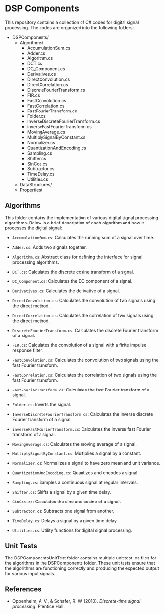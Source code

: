 # DSP Components

This repository contains a collection of C# codes for digital signal processing. The codes are organized into the following folders:

- DSPComponents/
  - Algorithms/
    - AccumulationSum.cs
    - Adder.cs
    - Algorithm.cs
    - DCT.cs
    - DC_Component.cs
    - Derivatives.cs
    - DirectConvolution.cs
    - DirectCorrelation.cs
    - DiscreteFourierTransform.cs
    - FIR.cs
    - FastConvolution.cs
    - FastCorrelation.cs
    - FastFourierTransform.cs
    - Folder.cs
    - InverseDiscreteFourierTransform.cs
    - inverseFastFourierTransform.cs
    - MovingAverage.cs
    - MultiplySignalByConstant.cs
    - Normalizer.cs
    - QuantizationAndEncoding.cs
    - Sampling.cs
    - Shifter.cs
    - SinCos.cs
    - Subtractor.cs
    - TimeDelay.cs
    - Utilities.cs
  - DataStructures/
  - Properties/

## Algorithms

This folder contains the implementation of various digital signal processing algorithms. Below is a brief description of each algorithm and how it processes the digital signal:

- `AccumulationSum.cs`: Calculates the running sum of a signal over time.

- `Adder.cs`: Adds two signals together.

- `Algorithm.cs`: Abstract class for defining the interface for signal processing algorithms.

- `DCT.cs`: Calculates the discrete cosine transform of a signal.

- `DC_Component.cs`: Calculates the DC component of a signal.

- `Derivatives.cs`: Calculates the derivative of a signal.

- `DirectConvolution.cs`: Calculates the convolution of two signals using the direct method.

- `DirectCorrelation.cs`: Calculates the correlation of two signals using the direct method.

- `DiscreteFourierTransform.cs`: Calculates the discrete Fourier transform of a signal.

- `FIR.cs`: Calculates the convolution of a signal with a finite impulse response filter.

- `FastConvolution.cs`: Calculates the convolution of two signals using the fast Fourier transform.

- `FastCorrelation.cs`: Calculates the correlation of two signals using the fast Fourier transform.

- `FastFourierTransform.cs`: Calculates the fast Fourier transform of a signal.

- `Folder.cs`: Inverts the signal.

- `InverseDiscreteFourierTransform.cs`: Calculates the inverse discrete Fourier transform of a signal.

- `inverseFastFourierTransform.cs`: Calculates the inverse fast Fourier transform of a signal.

- `MovingAverage.cs`: Calculates the moving average of a signal.

- `MultiplySignalByConstant.cs`: Multiplies a signal by a constant.

- `Normalizer.cs`: Normalizes a signal to have zero mean and unit variance.

- `QuantizationAndEncoding.cs`: Quantizes and encodes a signal.

- `Sampling.cs`: Samples a continuous signal at regular intervals.

- `Shifter.cs`: Shifts a signal by a given time delay.

- `SinCos.cs`: Calculates the sine and cosine of a signal.

- `Subtractor.cs`: Subtracts one signal from another.

- `TimeDelay.cs`: Delays a signal by a given time delay.

- `Utilities.cs`: Utility functions for digital signal processing.

## Unit Tests

The DSPComponentsUnitTest folder contains multiple unit test .cs files for the algorithms in the DSPComponents folder. These unit tests ensure that the algorithms are functioning correctly and producing the expected output for various input signals. 

## References

- Oppenheim, A. V., & Schafer, R. W. (2010). *Discrete-time signal processing*. Prentice Hall.
